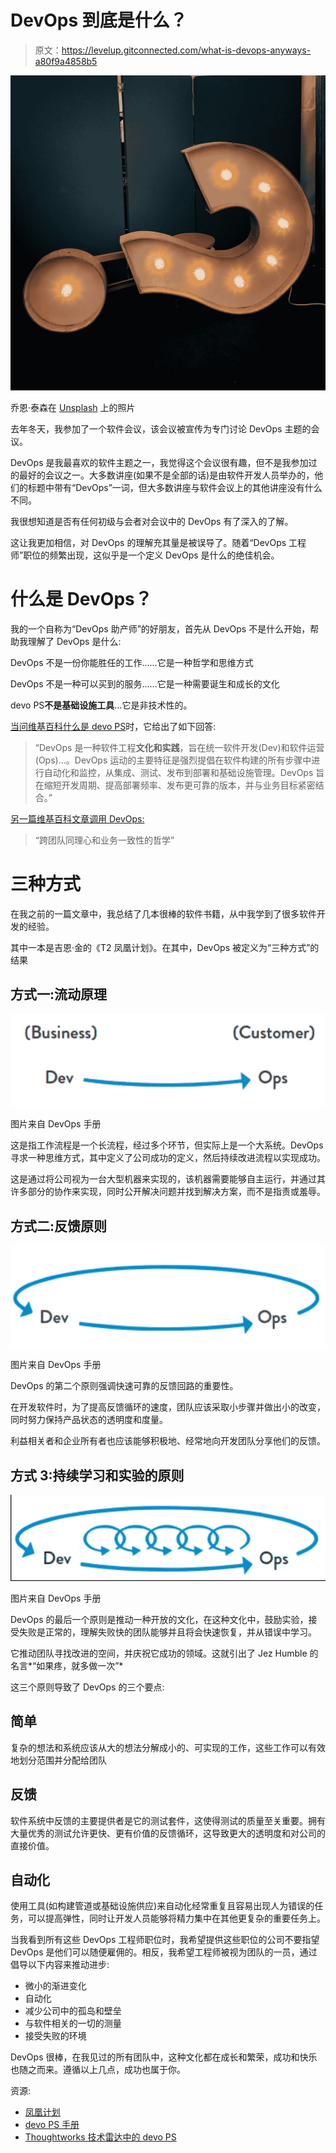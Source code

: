 # DevOps 到底是什么？

> 原文：<https://levelup.gitconnected.com/what-is-devops-anyways-a80f9a4858b5>

![](img/cefe21560148cb7c2d87cfc233dc07f4.png)

乔恩·泰森在 [Unsplash](https://unsplash.com/s/photos/question?utm_source=unsplash&utm_medium=referral&utm_content=creditCopyText) 上的照片

去年冬天，我参加了一个软件会议，该会议被宣传为专门讨论 DevOps 主题的会议。

DevOps 是我最喜欢的软件主题之一，我觉得这个会议很有趣，但不是我参加过的最好的会议之一。大多数讲座(如果不是全部的话)是由软件开发人员举办的，他们的标题中带有“DevOps”一词，但大多数讲座与软件会议上的其他讲座没有什么不同。

我很想知道是否有任何初级与会者对会议中的 DevOps 有了深入的了解。

这让我更加相信，对 DevOps 的理解充其量是被误导了。随着“DevOps 工程师”职位的频繁出现，这似乎是一个定义 DevOps 是什么的绝佳机会。

# **什么是 DevOps？**

我的一个自称为“DevOps 助产师”的好朋友，首先从 DevOps 不是什么开始，帮助我理解了 DevOps 是什么:

DevOps 不是一份你能胜任的工作……它是一种哲学和思维方式

DevOps 不是一种可以买到的服务……它是一种需要诞生和成长的文化

devo PS**不是基础设施工具**…它是非技术性的。

[当问维基百科什么是 devo PS](https://en.wikipedia.org/wiki/DevOps)时，它给出了如下回答:

> “DevOps 是一种软件工程**文化和实践**，旨在统一软件开发(Dev)和软件运营(Ops)…。DevOps 运动的主要特征是强烈提倡在软件构建的所有步骤中进行自动化和监控，从集成、测试、发布到部署和基础设施管理。DevOps 旨在缩短开发周期、提高部署频率、发布更可靠的版本，并与业务目标紧密结合。”

[另一篇维基百科文章调用 DevOps:](https://en.wikipedia.org/wiki/Site_Reliability_Engineering)

> “跨团队同理心和业务一致性的哲学”

# **三种方式**

在我之前的一篇文章中，我总结了几本很棒的软件书籍，从中我学到了很多软件开发的经验。

其中一本是吉恩·金的《T2 凤凰计划》。在其中，DevOps 被定义为“三种方式”的结果

## 方式一:流动原理

![](img/949a6a89811177332572c5baea541334.png)

图片来自 DevOps 手册

这是指工作流程是一个长流程，经过多个环节，但实际上是一个大系统。DevOps 寻求一种思维方式，其中定义了公司成功的定义，然后持续改进流程以实现成功。

这是通过将公司视为一台大型机器来实现的，该机器需要能够自主运行，并通过其许多部分的协作来实现，同时公开解决问题并找到解决方案，而不是指责或羞辱。

## 方式二:反馈原则

![](img/16cfb1acc56a630e9de914047afb7f73.png)

图片来自 DevOps 手册

DevOps 的第二个原则强调快速可靠的反馈回路的重要性。

在开发软件时，为了提高反馈循环的速度，团队应该采取小步骤并做出小的改变，同时努力保持产品状态的透明度和度量。

利益相关者和企业所有者也应该能够积极地、经常地向开发团队分享他们的反馈。

## 方式 3:持续学习和实验的原则

![](img/0d7c0812ecc4274566f320aa3b208bb0.png)

图片来自 DevOps 手册

DevOps 的最后一个原则是推动一种开放的文化，在这种文化中，鼓励实验，接受失败是正常的，理解失败快的团队能够并且将会快速恢复，并从错误中学习。

它推动团队寻找改进的空间，并庆祝它成功的领域。这就引出了 Jez Humble 的名言*“如果疼，就多做一次”*

这三个原则导致了 DevOps 的三个要点:

## 简单

复杂的想法和系统应该从大的想法分解成小的、可实现的工作，这些工作可以有效地划分范围并分配给团队

## 反馈

软件系统中反馈的主要提供者是它的测试套件，这使得测试的质量至关重要。拥有大量优秀的测试允许更快、更有价值的反馈循环，这导致更大的透明度和对公司的直接价值。

## 自动化

使用工具(如构建管道或基础设施供应)来自动化经常重复且容易出现人为错误的任务，可以提高弹性，同时让开发人员能够将精力集中在其他更复杂的重要任务上。

当我看到所有这些 DevOps 工程师职位时，我希望提供这些职位的公司不要指望 DevOps 是他们可以随便雇佣的。相反，我希望工程师被视为团队的一员，通过倡导以下内容来推动进步:

*   微小的渐进变化
*   自动化
*   减少公司中的孤岛和壁垒
*   与软件相关的一切的测量
*   接受失败的环境

DevOps 很棒，在我见过的所有团队中，这种文化都在成长和繁荣，成功和快乐也随之而来。遵循以上几点，成功也属于你。

资源:

*   [凤凰计划](https://www.amazon.com/Phoenix-Project-DevOps-Helping-Business/dp/0988262509)
*   [devo PS 手册](https://www.amazon.com/DevOps-Handbook-World-Class-Reliability-Organizations-ebook/dp/B01M9ASFQ3)
*   [Thoughtworks 技术雷达中的 devo PS](https://www.thoughtworks.com/de/radar/techniques/devops)